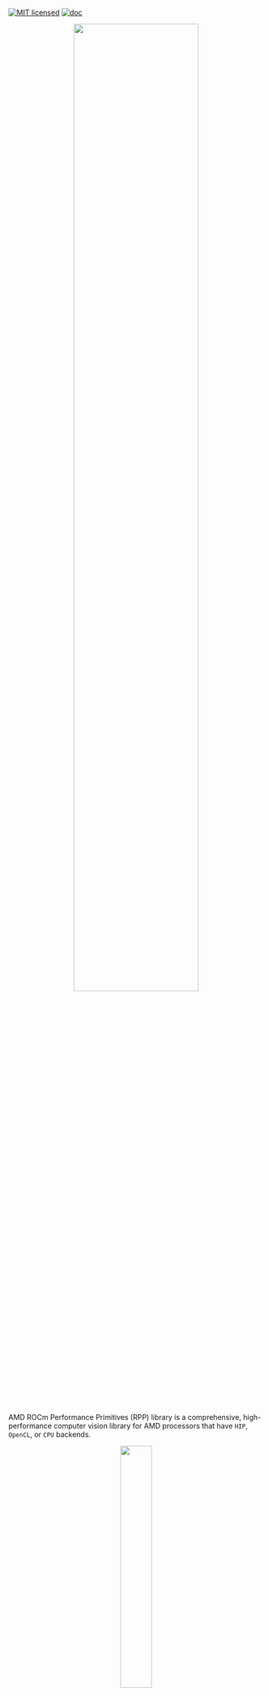[![MIT licensed](https://img.shields.io/badge/license-MIT-blue.svg)](https://opensource.org/licenses/MIT)
[![doc](https://img.shields.io/badge/doc-readthedocs-blueviolet)](https://gpuopen-professionalcompute-libraries.github.io/rpp/)

<p align="center"><img width="70%" src="https://github.com/ROCm/rpp/raw/master/docs/data/AMD_RPP_logo.png" /></p>

AMD ROCm Performance Primitives (RPP) library is a comprehensive, high-performance computer
vision library for AMD processors that have `HIP`, `OpenCL`, or `CPU` backends.

<p align="center"><img width="35%" src="https://github.com/ROCm/rpp/raw/master/docs/data/rpp_structure_4.png" /></p>

#### Latest release
[![GitHub tag (latest SemVer)](https://img.shields.io/github/v/tag/GPUOpen-ProfessionalCompute-Libraries/rpp?style=for-the-badge)](https://github.com/ROCm/rpp/releases)

## Supported functionalities and variants

<p align="center"><img width="90%" src="https://github.com/ROCm/rpp/raw/master/docs/data/supported_functionalities.png" /></p>

<p align="center"><img width="90%" src="https://github.com/ROCm/rpp/raw/master/docs/data/supported_functionalities_samples.jpg" /></p>

### Supported 3D Functionalities Samples

Input<br>(nifti1 .nii medical image) | fused_multiply_add_scalar<br>(brightened 3D image)
:-------------------------:|:-------------------------:
![](docs/data/niftiInput.gif)  |  ![](docs/data/niftiOutputBrightened.gif)

## Prerequisites

* Linux
  * Ubuntu - `20.04` / `22.04`
  * RedHat - `8` / `9`
  * SLES - `15-SP5`

* [ROCm-supported hardware](https://rocm.docs.amd.com/projects/install-on-linux/en/latest/reference/system-requirements.html)
> [!IMPORTANT] 
> `gfx908` or higher GPU required

* Install ROCm `6.1.0` or later with [amdgpu-install](https://rocm.docs.amd.com/projects/install-on-linux/en/latest/how-to/amdgpu-install.html): Required usecase - rocm
> [!IMPORTANT]
> `sudo amdgpu-install --usecase=rocm`

* CMake Version `3.5` and above
  ```shell
  sudo apt install cmake
  ```

* Clang Version `5.0.1` and above
  ```shell
  sudo apt install clang
  ```

* [Half-precision floating-point](https://half.sourceforge.net) library - Version `1.12.0` or higher
  ```shell
  sudo apt install half
  ```

> [!IMPORTANT] 
> * Compiler features required
>   * C++17
>   * OpenMP
>   * Threads

>[!NOTE]
> * All package installs are shown with the `apt` package manager. Use the appropriate package manager for your operating system.

## Installation instructions

The installation process uses the following steps:

* [ROCm-supported hardware](https://rocm.docs.amd.com/projects/install-on-linux/en/latest/reference/system-requirements.html) install verification

* Install ROCm `6.1.0` or later with [amdgpu-install](https://rocm.docs.amd.com/projects/install-on-linux/en/latest/how-to/amdgpu-install.html) with `--usecase=rocm`

* Use **either** [package install](#package-install) **or** [source install](#source-install) as described below.

### Package install

Install RPP runtime, development, and test packages.
* Runtime package - `rpp` only provides the rpp library `librpp.so`
* Development package - `rpp-dev`/`rpp-devel` provides the library, header files, and samples
* Test package - `rpp-test` provides CTest to verify installation

> [!NOTE]
> Package install will auto install all dependencies.

#### Ubuntu

```shell
sudo apt install rpp rpp-dev rpp-test
```

#### RHEL

```shell
sudo yum install rpp rpp-devel rpp-test
```

#### SLES

```shell
sudo zypper install rpp rpp-devel rpp-test
```

### Source build and install

* Clone RPP git repository

  ```shell
  git clone https://github.com/ROCm/rpp.git
  ```

> [!NOTE]
> RPP has support for two GPU backends: **OPENCL** and **HIP**:

#### HIP Backend

  ```shell
  mkdir build-hip
  cd build-hip
  cmake ../rpp
  make -j8
  sudo make install
  ```

  + Run tests - [test option instructions](https://github.com/ROCm/MIVisionX/wiki/CTest)

  ```shell
  make test
  ```

>[!NOTE]
> `make test` requires [test suite prerequisites](utilities/test_suite/README.md) installed

#### OCL Backend

  ```shell
  mkdir build-ocl
  cd build-ocl
  cmake -DBACKEND=OCL ../rpp
  make -j8
  sudo make install
  ```

## Verify installation

The installer will copy

* Libraries into `/opt/rocm/lib`
* Header files into `/opt/rocm/include/rpp`
* Samples folder into `/opt/rocm/share/rpp`
* Documents folder into `/opt/rocm/share/doc/rpp`

>[!NOTE]
> [Test suite prerequisites](utilities/test_suite#prerequisites) install is required to run tests

### Verify with rpp-test package

Test package will install CTest module to test rpp. Follow below steps to test package install

```shell
mkdir rpp-test && cd rpp-test
cmake /opt/rocm/share/rpp/test/
ctest -VV
```

## Test Functionalities

To test latest Image/Voxel/Audio/Miscellaneous functionalities of RPP using a python script please view [AMD ROCm Performance Primitives (RPP) Test Suite](utilities/test_suite/README.md)

## MIVisionX support - OpenVX extension

[MIVisionX](https://github.com/ROCm/MIVisionX) RPP extension
[vx_rpp](https://github.com/ROCm/MIVisionX/tree/master/amd_openvx_extensions/amd_rpp#amd-rpp-extension) supports RPP functionality through the OpenVX Framework.

## Technical support

For RPP questions and feedback, you can contact us at `mivisionx.support@amd.com`.

To submit feature requests and bug reports, use our
[GitHub issues](https://github.com/ROCm/rpp/issues) page.

## Documentation

You can build our documentation locally using the following code:

* Sphinx

  ```bash
  cd docs
  pip3 install -r .sphinx/requirements.txt
  python3 -m sphinx -T -E -b html -d _build/doctrees -D language=en . _build/html
  ```

* Doxygen

  ```bash
  doxygen .Doxyfile
  ```

## Release notes

All notable changes for each release are added to our [changelog](CHANGELOG.md).

## Tested configurations

* Linux distribution
  * Ubuntu - `20.04` / `22.04`
  * RedHat - `8` / `9`
  * SLES - `15-SP5`
* ROCm: rocm-core - `6.3.0.60300`
* CMake - Version `3.16.3`+
* Clang - Version `5.0.1`+
* half - IEEE 754-based half-precision floating-point library - Version `1.12.0` / package V`1.12.0.60200`
* OpenCV - [4.6.0](https://github.com/opencv/opencv/releases/tag/4.6.0)
